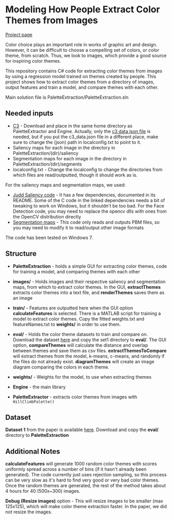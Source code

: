 # Modeling How People Extract Color Themes from Images

[Project page](http://vis.stanford.edu/papers/color-themes)

Color choice plays an important role in works of graphic art and design. However, it can be difficult to choose a compelling set of colors, or color theme, from scratch. Thus, we look to images, which provide a good source for inspiring color themes.

This repository contains C# code for extracting color themes from images by using a regression model trained on themes created by people. This project shows how to extract color themes from a directory of images, output features and train a model, and compare themes with each other.

Main solution file is PaletteExtraction/PaletteExtraction.sln

## Needed inputs
* [C3](https://github.com/StanfordHCI/c3/) - Download and place in the same home directory as PaletteExtractor and Engine. Actually, only the [c3 data json file](https://github.com/StanfordHCI/c3/blob/master/data/xkcd/c3_data.json) is needed, but if you put the c3_data.json file in a different place, make sure to change the (json) path in localconfig.txt to point to it.
* Saliency maps for each image in the directory in PaletteExtraction/(dir)/saliency
* Segmentation maps for each image in the directory in PaletteExtraction/(dir)/segments
* localconfig.txt - Change the localconfig to change the directories from which files are read/outputted, though it should work as is.


For the saliency maps and segmentation maps, we used:

* [Judd Saliency code](http://people.csail.mit.edu/tjudd/WherePeopleLook/index.html) - It has a few dependencies, documented in its README. Some of the C code in the linked dependencies needs a bit of tweaking to work on Windows, but it shouldn't be too bad. For the Face Detection code, you may need to replace the opencv dlls with ones from the OpenCV distribution directly
* [Segmentation maps](http://www.cs.brown.edu/~pff/segment/) - This code only reads and outputs PBM files, so you may need to modify it to read/output other image formats

The code has been tested on Windows 7.

## Structure
* __PaletteExtraction__ - holds a simple GUI for extracting color themes, code for training a model, and comparing themes with each other
 * __images/__ - Holds images and their respective saliency and segmentation maps, from which to extract color themes. In the GUI, **extractThemes** extracts color themes into a text file, and **renderThemes** saves them as an image
 * __train/__ - Features are outputted here when the GUI option **calculateFeatures** is selected. There is a MATLAB script for training a model to extract color themes. Copy the fitted weights.txt and featureNames.txt to **weights/** in order to use them. 
 * __eval/__ - Holds the color theme datasets to train and compare on. Download the dataset [here](http://graphics.stanford.edu/~sharonl/papers/colorThemes-dataset.zip) and copy the set1 directory to **eval/**. The GUI option, **compareThemes** will calculate the distance and overlap between themes and save them as csv files. **extractThemesToCompare** will extract themes from the model, k-means, c-means, and randomly if the files do not already exist. **diagramThemes** will create an image diagram comparing the colors in each theme.
 * __weights/__ - Weights for the model, to use when extracting themes
 
* __Engine__ - the main library
 * __PaletteExtractor__ - extracts color themes from images with `HillClimbPalette()`
 
## Dataset
**Dataset 1** from the paper is available [here](http://graphics.stanford.edu/~sharonl/papers/colorThemes-dataset.zip). Download and copy the **eval/** directory to **PaletteExtraction**
 
## Additional Notes
**calculateFeatures** will generate 1000 random color themes with scores uniformly spread across a number of bins (if it hasn't already been generated). The code currently just uses rejection sampling, so this process can be very slow as it's hard to find very good or very bad color themes. Once the random themes are generated, the rest of the method takes about 4 hours for 40 (500x~300) images.

**Debug (Resize images)** option - This will resize images to be smaller (max 125x125), which will make color theme extraction faster. In the paper, we did not resize the images.

